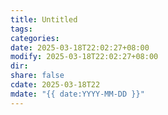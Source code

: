 ```yaml
---
title: Untitled
tags: 
categories: 
date: 2025-03-18T22:02:27+08:00
modify: 2025-03-18T22:02:27+08:00
dir: 
share: false
cdate: 2025-03-18T22
mdate: "{{ date:YYYY-MM-DD }}"
---
```

